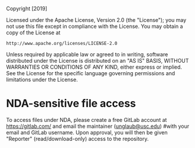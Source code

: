Copyright [2019]

Licensed under the Apache License, Version 2.0 (the "License");
you may not use this file except in compliance with the License.
You may obtain a copy of the License at

    http://www.apache.org/licenses/LICENSE-2.0

Unless required by applicable law or agreed to in writing, software
distributed under the License is distributed on an "AS IS" BASIS,
WITHOUT WARRANTIES OR CONDITIONS OF ANY KIND, either express or implied.
See the License for the specific language governing permissions and
limitations under the License.

# NDA-sensitive file access

To access files under NDA, please create a free GitLab account at <https://gitlab.com/> and email the maintainer (unglaub@usc.edu) 
#with your email and GitLab username. Upon approval, you will then be given "Reporter" (read/download-only) access to the repository.